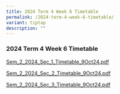 ```yaml
---
title: 2024 Term 4 Week 6 Timetable
permalink: /2024-term-4-week-6-timetable/
variant: tiptap
description: ""
---
```

<h3>2024 Term 4 Week 6 Timetable</h3>
<p></p>
<p><a href="/files/Latest Updates/2024/2024S2S1T4W6.pdf" rel="noopener nofollow" target="_blank">Sem_2_2024_Sec_1_Timetable_9Oct24.pdf</a>
</p>
<p><a href="/files/Latest Updates/2024/2024S2S2T4W6.pdf" rel="noopener nofollow" target="_blank">Sem_2_2024_Sec_2_Timetable_9Oct24.pdf</a>
</p>
<p><a href="/files/Latest Updates/2024/2024S2S3T4W6.pdf" rel="noopener nofollow" target="_blank">Sem_2_2024_Sec_3_Timetable_9Oct24.pdf</a>
</p>
<p></p>
<p></p>
<p></p>
